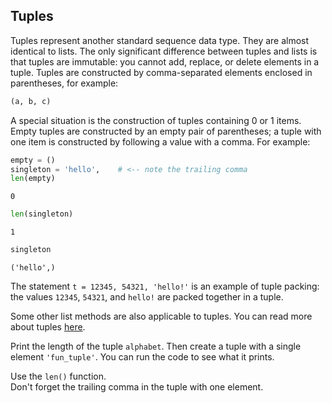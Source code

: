 ## Tuples

Tuples represent another standard sequence data type.
They are almost identical to lists. The only significant difference between tuples and 
lists is that tuples are immutable: you cannot add, replace, or delete elements in 
a tuple. Tuples are constructed by comma-separated elements enclosed in parentheses, for 
example: 

```python
(a, b, c)
```
 
A special situation is the construction of tuples containing 0 or 1 items. 
Empty tuples are constructed by an empty pair of parentheses; 
a tuple with one item is constructed by following a value with a comma. For example:

```python
empty = ()
singleton = 'hello',    # <-- note the trailing comma
len(empty)
```
```text
0
```
```python
len(singleton)
```
```text
1
```
```python
singleton
```
```text
('hello',)
```

The statement `t = 12345, 54321, 'hello!'` is an example of tuple packing: the 
values `12345`, `54321`, and `hello!` are packed together in a tuple. 

Some other list methods are also 
applicable to tuples. You can read more about tuples <a href="https://docs.python.org/3/tutorial/datastructures.html#tuples-and-sequences">here</a>.
  
Print the length of the tuple `alphabet`. Then create a tuple with a single element `'fun_tuple'`. 
You can run the code to see what it prints.  

<div class='hint'>Use the <code>len()</code> function.</div>

<div class='hint'>Don't forget the trailing comma in the tuple with one element.</div>
